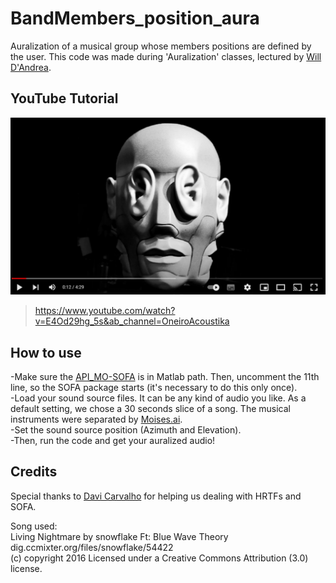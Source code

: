 # BandMembers_position_aura
Auralization of a musical group whose members positions are defined by the user. This code was made during 'Auralization' classes, lectured by [Will D'Andrea](https://github.com/willdfonseca).

## YouTube Tutorial 

[<img src="youtube_screenshot.PNG">](https://www.youtube.com/watch?v=E4Od29hg_5s&ab_channel=OneiroAcoustika)
> https://www.youtube.com/watch?v=E4Od29hg_5s&ab_channel=OneiroAcoustika

## How to use
-Make sure the [API_MO-SOFA](https://github.com/sofacoustics/API_MO) is in Matlab path. Then, uncomment the 11th line, so the SOFA package starts (it's necessary to do this only once).\
-Load your sound source files. It can be any kind of audio you like. As a default setting, we chose a 30 seconds slice of a song. The musical instruments were separated by [Moises.ai](https://moises.ai/).\
-Set the sound source position (Azimuth and Elevation).\
-Then, run the code and get your auralized audio!

## Credits
Special thanks to [Davi Carvalho](https://github.com/davircarvalho) for helping us dealing with HRTFs and SOFA.

Song used:\
Living Nightmare by snowflake Ft: Blue Wave Theory\
dig.ccmixter.org/files/snowflake/54422\
(c) copyright 2016 Licensed under a Creative Commons Attribution (3.0) license.
